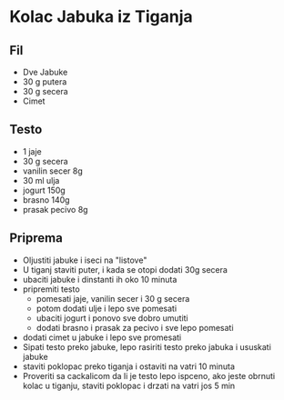 # Kolac Jabuka iz Tiganja

## Fil

- Dve Jabuke
- 30 g putera
- 30 g secera
- Cimet


## Testo

- 1 jaje
- 30 g secera
- vanilin secer 8g
- 30 ml ulja
- jogurt 150g
- brasno 140g
- prasak pecivo 8g


## Priprema

- Oljustiti jabuke i iseci na "listove"
- U tiganj staviti puter, i kada se otopi dodati 30g secera
- ubaciti jabuke i dinstanti ih oko 10 minuta
- pripremiti testo
  - pomesati jaje, vanilin secer i 30 g secera
  - potom dodati ulje i lepo sve pomesati
  - ubaciti jogurt i ponovo sve dobro umutiti
  - dodati brasno i prasak za pecivo i sve lepo pomesati
- dodati cimet u jabuke i lepo sve promesati
- Sipati testo preko jabuke, lepo rasiriti testo preko jabuka i ususkati jabuke
- staviti poklopac preko tiganja i ostaviti na vatri 10 minuta
- Proveriti sa cackalicom da li je testo lepo ispceno, ako jeste obrnuti kolac u tiganju, staviti poklopac i drzati na vatri jos 5 min
